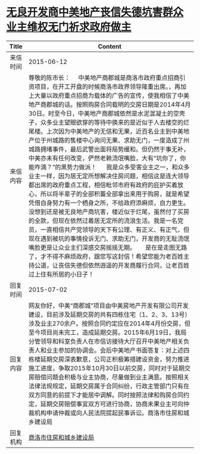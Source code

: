 # <a href="http://www.shangluo.gov.cn/zmhd/ldxxxx.jsp?urltype=leadermail.LeaderMailContentUrl&wbtreeid=1112&leadermailid=3181">无良开发商中美地产丧信失德坑害群众   业主维权无门祈求政府做主</a>
|Title|Content|
|:---:|---|
|来信时间|2015-06-12|
|来信内容|尊敬的陈市长：     中美地产商郡城是商洛市政府重点招商引资项目，在开工开盘的时候商洛市政界领导隆重出席。，再加上大量以政府重点招商为载体的广告的宣传，使我相信了中美地产商郡城的话。按照购房合同载明的交房日期是2014年4月30日。时至今日，中美地产商郡城依然是水泥混凝土的空壳子，众多业主望眼欲穿的等待中换来的是近似于人去楼空的烂尾楼。上次因为中美地产的无信和无果，近百名业主到中美地产位于州城路的售楼中心询问无果、求助无门，一度造成了州城路拥堵事件，最后武警出面将局势缓和。但仍然于事无补，中美亦未有任何改变，俨然老赖流氓嘴脸，大有“坑你了，你能咋滴？”的黑势力做派！      我是众多受害业主之一，和众多业主一样，因为居无定所想解决住房问题，相信这是连大领导都出席的政府重点工程，相信毗邻市府有政府的庇护买着放心，所以将半辈子的全部积蓄全部拿出来用于购房，就是希望凭借自身努力有一个栖身之所，不给政府添麻烦，自力更生。没想到还是被无良地产商坑害，楼近似于烂尾，虽然付了买房的全款，但现在依然过着居无定所的流浪生活。我是一名党员，一直相信共产党领导的天下有公理、有正义、有正气，但现在遇到被坑的事情投诉无门、求助无门，开发商的无耻流氓嘴脸更是让众业主们深感交房摇摇无期。      是在是走图无路了，才不得不麻烦政府，跟您写这封信！希望您能为老百姓主持公道，让丧信失德但依然逍遥的开发商履行合同，让老百姓过上住有所居的小日子！|
|回复时间|2015-07-02|
|回复内容|网友你好，中美“商郡城”项目由中美房地产开发有限公司开发建设，目前涉及延期交房的共有四栋住宅（1、2、3、13号）涉及业主270余户。按照合同约定应在2014年4月份交房，但至今项目尚未完工，造成延期交房。2015年6月19日，我局分管领导和科室负责人在市信访接待大厅召开中美地产相关负责人和业主参加的协调会。会后中美地产书面答复：对上述四栋楼延期交房深表歉意，公司正积极筹措建设资金，努力推进施工进度，争取2015年10月30日以前交房，同时对于延期交房赔偿问题会积极与业主协商，尽量做到业主满意。按照相关法律法规规定，延期交房属于合同纠纷，行政主管部门只有在双方同意的前提下才能居中调解。同时按照法律和购房合同约定，延期交房赔偿事宜双方可进行协商，协商未果业主可向仲裁机构申请仲裁或向人民法院提起民事诉讼。商洛市住房和城乡建设局|
|回复机构|<a href="../../categories/agencies/商洛市住房和城乡建设局.md">商洛市住房和城乡建设局</a>|